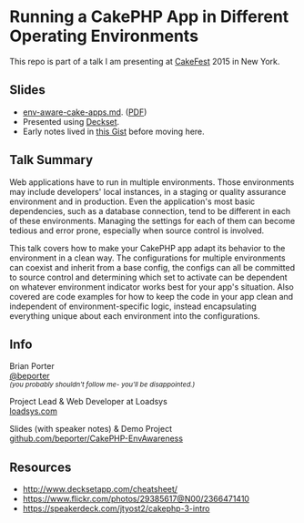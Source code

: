 # Running a CakePHP App in Different Operating Environments

This repo is part of a talk I am presenting at [CakeFest](http://cakefest.org) 2015 in New York.



## Slides

* [env-aware-cake-apps.md](env-aware-cake-apps.md). ([PDF](env-aware-cake-apps.pdf))
* Presented using [Deckset](http://www.decksetapp.com/).
* Early notes lived in [this Gist](https://gist.github.com/beporter/8134727ce3da27c8bdfa) before moving here.



## Talk Summary

Web applications have to run in multiple environments. Those environments may include developers' local instances, in a staging or quality assurance environment and in production. Even the application's most basic dependencies, such as a database connection, tend to be different in each of these environments. Managing the settings for each of them can become tedious and error prone, especially when source control is involved.

This talk covers how to make your CakePHP app adapt its behavior to the environment in a clean way. The configurations for multiple environments can coexist and inherit from a base config, the configs can all be committed to source control and determining which set to activate can be dependent on whatever environment indicator works best for your app's situation. Also covered are code examples for how to keep the code in your app clean and independent of environment-specific logic, instead encapsulating everything unique about each environment into the configurations.



## Info

Brian Porter<br>
[@beporter](https://twitter.com/beporter)<br>
<sub>_(you probably shouldn't follow me- you'll be disappointed.)_</sub>


Project Lead & Web Developer at Loadsys<br>
[loadsys.com](http://loadsys.com)


Slides (with speaker notes) & Demo Project<br>
[github.com/beporter/CakePHP-EnvAwareness](https://github.com/beporter/CakePHP-EnvAwareness)


## Resources

* http://www.decksetapp.com/cheatsheet/
* https://www.flickr.com/photos/29385617@N00/2366471410
* https://speakerdeck.com/jtyost2/cakephp-3-intro
